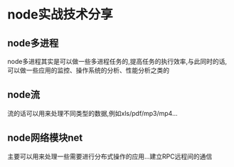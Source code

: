 # node实战技术分享

## node多进程

node多进程其实是可以做一些多进程任务的,提高任务的执行效率,与此同时的话,可以做一些应用的监控、操作系统的分析、性能分析之类的

## node流

流的话可以用来处理不同类型的数据,例如xls/pdf/mp3/mp4...

## node网络模块net

主要可以用来处理一些需要进行分布式操作的应用...建立RPC远程间的通信



